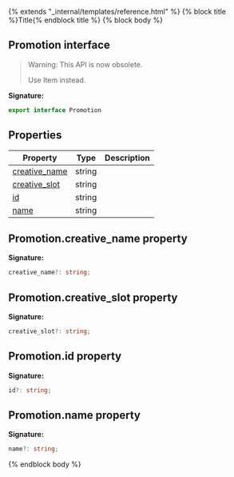 {% extends "_internal/templates/reference.html" %}
{% block title %}Title{% endblock title %}
{% block body %}

## Promotion interface

> Warning: This API is now obsolete.
> 
> Use Item instead.
> 

<b>Signature:</b>

```typescript
export interface Promotion 
```

## Properties

|  Property | Type | Description |
|  --- | --- | --- |
|  [creative\_name](./analytics-types.promotion.md#promotioncreative_name_property) | string |  |
|  [creative\_slot](./analytics-types.promotion.md#promotioncreative_slot_property) | string |  |
|  [id](./analytics-types.promotion.md#promotionid_property) | string |  |
|  [name](./analytics-types.promotion.md#promotionname_property) | string |  |

## Promotion.creative\_name property

<b>Signature:</b>

```typescript
creative_name?: string;
```

## Promotion.creative\_slot property

<b>Signature:</b>

```typescript
creative_slot?: string;
```

## Promotion.id property

<b>Signature:</b>

```typescript
id?: string;
```

## Promotion.name property

<b>Signature:</b>

```typescript
name?: string;
```
{% endblock body %}
